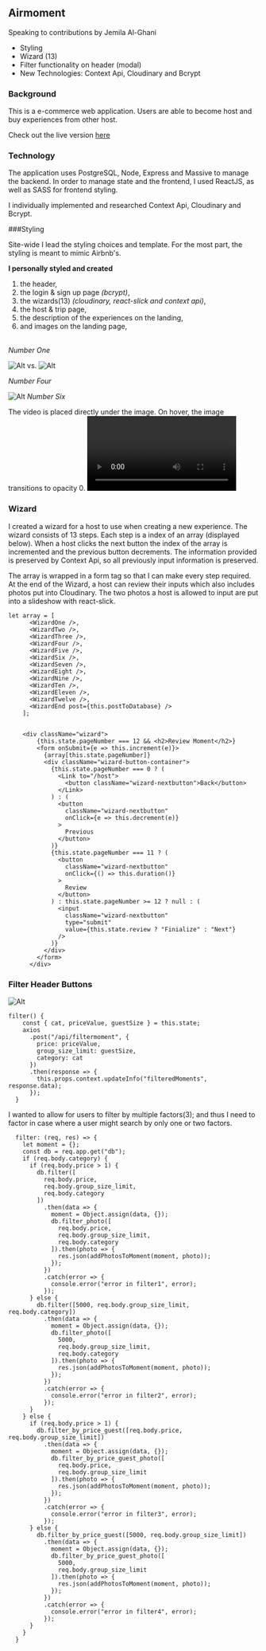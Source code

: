 

## Airmoment

Speaking to contributions by Jemila Al-Ghani <br>
* Styling <br>
* Wizard (13) <br>
* Filter functionality on header (modal)<br>
* New Technologies: Context Api, Cloudinary and Bcrypt <br>


### Background
This is a e-commerce web application. Users are able to become host and buy experiences from other host. 

Check out the live version [here](https://airmoment.live/)

### Technology

The application uses PostgreSQL, Node, Express and Massive to manage the backend. In order to manage state and the frontend, I used ReactJS, as well as SASS for frontend styling.

I individually implemented and researched Context Api, Cloudinary and Bcrypt. 

###Styling 

Site-wide I lead the styling choices and template. For the most part, the styling is meant to mimic Airbnb's. 

**I personally styled and created** <br>
1. the header, <br>
2. the login & sign up page _(bcrypt)_,  <br>
3. the wizards(13) _(cloudinary, react-slick and context api)_,  <br>
4. the host & trip page,  <br>
5. the description of the experiences on the landing,<br>
6. and images on the landing page, <br>  <br>



_Number One_ 

![Alt](./Airbnb.png "Airbnb")
vs.
![Alt](./Airmoment.png "Airmoment")

_Number Four_

![Alt](./hostPage.png "Airmoment")
_Number Six_ 

The video is placed directly under the image. On hover, the image transitions to opacity 0. 
![](./videoLp.mov)
### Wizard
I created a wizard for a host to use when creating a new experience. The wizard consists of 13 steps. Each step is a index of an array (displayed below). When a host clicks the next button the index of the array is incremented and the previous button decrements. The information provided is preserved by Context Api, so all previously input information is preserved. 

The array is wrapped in a form tag so that I can make every step required. At the end of the Wizard, a host can review their inputs which also includes photos put into Cloudinary. The two photos a host is allowed to input are put into a slideshow with react-slick. 

```
let array = [
      <WizardOne />,
      <WizardTwo />,
      <WizardThree />,
      <WizardFour />,
      <WizardFive />,
      <WizardSix />,
      <WizardSeven />,
      <WizardEight />,
      <WizardNine />,
      <WizardTen />,
      <WizardEleven />,
      <WizardTwelve />,
      <WizardEnd post={this.postToDatabase} />
    ];
   
   
    <div className="wizard">
        {this.state.pageNumber === 12 && <h2>Review Moment</h2>}
        <form onSubmit={e => this.increment(e)}>
          {array[this.state.pageNumber]}
          <div className="wizard-button-container">
            {this.state.pageNumber === 0 ? (
              <Link to="/host">
                <button className="wizard-nextbutton">Back</button>
              </Link>
            ) : (
              <button
                className="wizard-nextbutton"
                onClick={e => this.decrement(e)}
              >
                Previous
              </button>
            )}
            {this.state.pageNumber === 11 ? (
              <button
                className="wizard-nextbutton"
                onClick={() => this.duration()}
              >
                Review
              </button>
            ) : this.state.pageNumber >= 12 ? null : (
              <input
                className="wizard-nextbutton"
                type="submit"
                value={this.state.review ? "Finialize" : "Next"}
              />
            )}
          </div>
        </form>
      </div>
```
### Filter Header Buttons
![Alt](./modal.png "Airmoment")

```
filter() {
    const { cat, priceValue, guestSize } = this.state;
    axios
      .post("/api/filtermoment", {
        price: priceValue,
        group_size_limit: guestSize,
        category: cat
      })
      .then(response => {
        this.props.context.updateInfo("filteredMoments", response.data);
      });
  }
```
I wanted to allow for users to filter by multiple factors(3); and thus I need to factor in case where a user might search by only one or two factors. 

```
  filter: (req, res) => {
    let moment = {};
    const db = req.app.get("db");
    if (req.body.category) {
      if (req.body.price > 1) {
        db.filter([
          req.body.price,
          req.body.group_size_limit,
          req.body.category
        ])
          .then(data => {
            moment = Object.assign(data, {});
            db.filter_photo([
              req.body.price,
              req.body.group_size_limit,
              req.body.category
            ]).then(photo => {
              res.json(addPhotosToMoment(moment, photo));
            });
          })
          .catch(error => {
            console.error("error in filter1", error);
          });
      } else {
        db.filter([5000, req.body.group_size_limit, req.body.category])
          .then(data => {
            moment = Object.assign(data, {});
            db.filter_photo([
              5000,
              req.body.group_size_limit,
              req.body.category
            ]).then(photo => {
              res.json(addPhotosToMoment(moment, photo));
            });
          })
          .catch(error => {
            console.error("error in filter2", error);
          });
      }
    } else {
      if (req.body.price > 1) {
        db.filter_by_price_guest([req.body.price, req.body.group_size_limit])
          .then(data => {
            moment = Object.assign(data, {});
            db.filter_by_price_guest_photo([
              req.body.price,
              req.body.group_size_limit
            ]).then(photo => {
              res.json(addPhotosToMoment(moment, photo));
            });
          })
          .catch(error => {
            console.error("error in filter3", error);
          });
      } else {
        db.filter_by_price_guest([5000, req.body.group_size_limit])
          .then(data => {
            moment = Object.assign(data, {});
            db.filter_by_price_guest_photo([
              5000,
              req.body.group_size_limit
            ]).then(photo => {
              res.json(addPhotosToMoment(moment, photo));
            });
          })
          .catch(error => {
            console.error("error in filter4", error);
          });
      }
    }
  }
```

